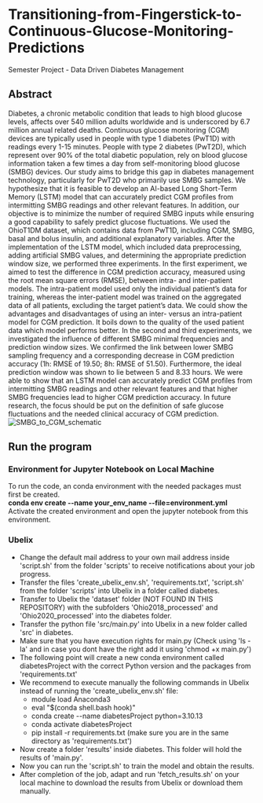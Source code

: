 # Transitioning-from-Fingerstick-to-Continuous-Glucose-Monitoring-Predictions
Semester Project - Data Driven Diabetes Management 

## Abstract 
Diabetes, a chronic metabolic condition that leads to high blood glucose levels, affects over 540 million adults worldwide and is underscored by 6.7 million annual related deaths. Continuous glucose monitoring (CGM) devices are typically used in people with type 1 diabetes (PwT1D) with readings every 1-15 minutes. People with type 2 diabetes (PwT2D), which represent over 90% of the total diabetic population, rely on blood glucose information taken a few times a day from self-monitoring blood glucose (SMBG) devices. Our study aims to bridge this gap in diabetes management technology, particularly for PwT2D who primarily use SMBG samples. We hypothesize that it is feasible to develop an AI-based Long Short-Term Memory (LSTM) model that can accurately predict CGM profiles from intermitting SMBG readings and other relevant features. In addition, our objective is to minimize the number of required SMBG inputs while ensuring a good capability to safely predict glucose fluctuations. We used the OhioT1DM dataset, which contains data from PwT1D, including CGM, SMBG, basal and bolus insulin, and additional explanatory variables. After the implementation of the LSTM model, which included data preprocessing, adding artificial SMBG values, and determining the appropriate prediction window size, we performed three experiments. In the first experiment, we aimed to test the difference in CGM prediction accuracy, measured using the root mean square errors (RMSE), between intra- and inter-patient models. The intra-patient model used only the individual patient’s data for training, whereas the inter-patient model was trained on the aggregated data of all patients, excluding the target patient’s data. We could show the advantages and disadvantages of using an inter- versus an intra-patient model for CGM prediction. It boils down to the quality of the used patient data which model performs better. In the second and third experiments, we investigated the influence of different SMBG minimal frequencies and prediction window sizes. We confirmed the link between lower SMBG sampling frequency and a corresponding decrease in CGM prediction accuracy (1h: RMSE of 19.50; 8h: RMSE of 51.50). Furthermore, the ideal prediction window was shown to lie between 5 and 8.33 hours. We were able to show that an LSTM model can accurately predict CGM profiles from intermitting SMBG readings and other relevant features and that higher SMBG frequencies lead to higher CGM prediction accuracy. In future research, the focus should be put on the definition of safe glucose fluctuations and the needed clinical accuracy of CGM prediction.
![SMBG_to_CGM_schematic](https://github.com/pillerjulian/Transitioning-from-Fingerstick-to-Continuous-Glucose-Monitoring-Predictions/assets/125559438/077085fa-f79e-4c37-bae6-03271a03504b)



## Run the program
### Environment for Jupyter Notebook on Local Machine
To run the code, an conda environment with the needed packages must first be created. <br />
**conda env create --name your_env_name --file=environment.yml** <br />
Activate the created environment and open the jupyter notebook from this environment. 

### Ubelix
- Change the default mail address to your own mail address inside 'script.sh' from the folder 'scripts' to receive notifications about your job progress.
- Transfer the files 'create_ubelix_env.sh', 'requirements.txt', 'script.sh' from the folder 'scripts' into Ubelix in a folder called diabetes.
- Transfer to Ubelix the 'dataset' folder (NOT FOUND IN THIS REPOSITORY) with the subfolders 'Ohio2018_processed' and 'Ohio2020_processed' into the diabetes folder.
- Transfer the python file 'src/main.py' into Ubelix in a new folder called 'src' in diabetes.
- Make sure that you have execution rights for main.py (Check using 'ls -la' and in case you dont have the right add it using 'chmod +x main.py')
- The following point will create a new conda environment called diabetesProject with the correct Python version and the packages from 'requirements.txt'
- We recommend to execute manually the following commands in Ubelix instead of running the 'create_ubelix_env.sh' file:
  - module load Anaconda3
  - eval "$(conda shell.bash hook)"
  - conda create --name diabetesProject python=3.10.13
  - conda activate diabetesProject
  - pip install -r requirements.txt (make sure you are in the same directory as 'requirements.txt')
- Now create a folder 'results' inside diabetes. This folder will hold the results of 'main.py'.
- Now you can run the 'script.sh' to train the model and obtain the results.
- After completion of the job, adapt and run 'fetch_results.sh' on your local machine to download the results from Ubelix or download them manually.
